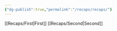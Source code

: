 ```yaml
---
{"dg-publish":true,"permalink":"/recaps/recaps/"}
---
```


[[Recaps/First\|First]]
[[Recaps/Second\|Second]]